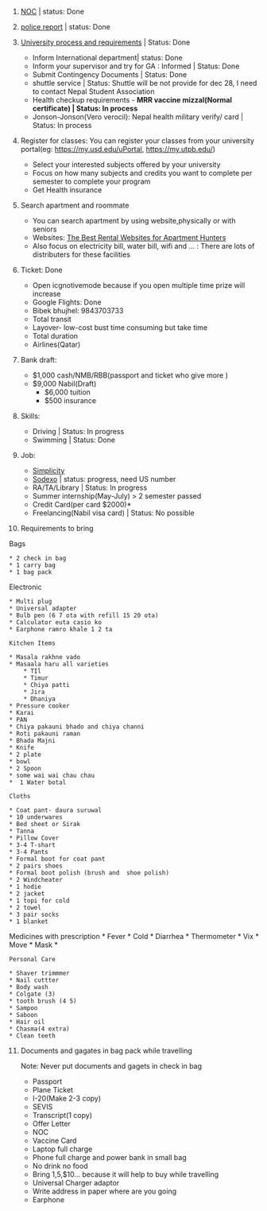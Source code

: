 1. [NOC](https://noc.moest.gov.np/profile) | status: Done
2. [police report](https://opcr.nepalpolice.gov.np/#/login) | status: Done
3. [University process and requirements](https://www.usd.edu/Admissions-and-Aid/International-Admissions/International-Graduate-Student-Checklist) | Status: Done
    * Inform International department| status: Done
    * Inform your supervisor and try for GA : Informed  | Status: Done
    * Submit Contingency Documents | Status: Done
    * shuttle service | Status: Shuttle will be not provide for dec 28, I need to contact Nepal Student Association
    * Health checkup requirements - **MRR vaccine mizzal(Normal certificate) | Status: In process**
    * Jonson-Jonson(Vero verocil): Nepal health military verify/ card | Status: In process


4. Register for classes: You can register your classes from your university portal(eg: https://my.usd.edu/uPortal, https://my.utpb.edu/)
    - Select your interested subjects offered by your university
    - Focus on how many subjects and credits you want to complete per semester to complete your program
    - Get Health insurance
5. Search apartment and roommate
    - You can search apartment by using website,physically or with seniors
    - Websites: [The Best Rental Websites for Apartment Hunters](https://www.apartmenttherapy.com/best-rental-websites-36699873)
    - Also focus on electricity bill, water bill, wifi and  ... : There are lots of distributers for these facilities
6. Ticket: Done
    * Open icgnotivemode because if you open multiple time prize will increase
    * Google Flights: Done
    * Bibek bhujhel: 9843703733
    * Total transit
    * Layover- low-cost bust time consuming but take time
    * Total duration
    * Airlines(Qatar)
7. Bank draft: 
    * $1,000 cash/NMB/RBB(passport and ticket who give more )
    * $9,000 Nabil(Draft)
       * $6,000 tuition
       * $500 insurance
8. Skills:
    * Driving | Status: In progress
    * Swimming | Status: Done
 
   
9. Job:
    * [Simplicity](https://www.symplicity.com/?fbclid=IwAR2kD8iglqa3rhMBSsuIsW0gb6DzPBofka8D8nXGNNqnPOOhGmUhWtXXEIM)
    * [Sodexo](https://login.icims.com/u/login/identifier?state=hqFo2SA2bWJhNDRhUHlJTXNxRTEybG4yUklsZlhWZ1Z6OFBHNqFur3VuaXZlcnNhbC1sb2dpbqN0aWTZIDctc1ZVaEZ4MzRsQmUtTkg0bW1oTFVsbG9NWHFwdlByo2NpZNkgS0pBOTVEeEhPUE5PNTZVYU5SZFJZNTdwem42Q01IY22lb3JnaWS0b3JnX3lwSERZQVdBU01vR200b0enb3JnbmFtZaZzb2RleG8) | status: progress, need US number
    * RA/TA/Library | Status: In progress
    * Summer internship(May-July) > 2 semester passed
    * Credit Card(per card $2000)*
    * Freelancing(Nabil visa card) | Status: No possible
10. Requirements to bring
   
   Bags
   
    * 2 check in bag
    * 1 carry bag
    * 1 bag pack
    
   Electronic 
   
    * Multi plug 
    * Universal adapter 
    * Bulb pen (6 7 ota with refill 15 20 ota)
    * Calculator euta casio ko
    * Earphone ramro khale 1 2 ta
    
    Kitchen Items
    
    * Masala rakhne vado
    * Masaala haru all varieties 
        * TIl
        * Timur
        * Chiya patti
        * Jira 
        * Dhaniya
    * Pressure cooker
    * Karai
    * PAN
    * Chiya pakauni bhado and chiya channi
    * Roti pakauni raman
    * Bhada Majni
    * Knife
    * 2 plate
    * bowl
    * 2 Spoon
    * some wai wai chau chau
    *  1 Water botal
    
    Cloths
    
    * Coat pant- daura suruwal
    * 10 underwares
    * Bed sheet or Sirak
    * Tanna
    * Pillow Cover
    * 3-4 T-shart
    * 3-4 Pants
    * Formal boot for coat pant
    * 2 pairs shoes
    * Formal boot polish (brush and  shoe polish)
    * 2 Windcheater 
    * 1 hodie
    * 2 jacket
    * 1 topi for cold
    * 2 towel
    * 3 pair socks
    * 1 blanket
    
   Medicines with prescription 
    * Fever
    * Cold
    * Diarrhea
    * Thermometer
    * Vix
    * Move
    * Mask
    * 
    
    Personal Care
    
    * Shaver trimmmer 
    * Nail cuttter
    * Body wash
    * Colgate (3)
    * tooth brush (4 5)
    * Sampoo
    * Saboon
    * Hair oil
    * Chasma(4 extra)
    * Clean teeth
    
11. Documents and gagates in bag pack while travelling 

    Note: Never put documents and gagets in check in bag

    * Passport
    * Plane Ticket
    * I-20(Make 2-3 copy)
    * SEVIS 
    * Transcript(1 copy)
    * Offer Letter
    * NOC
    * Vaccine Card
    * Laptop full charge
    * Phone full charge and power bank in small bag
    * No drink no food
    * Bring $1,$5,$10... because it will help to buy while travelling
    * Universal Charger adaptor
    * Write address in paper where are you going
    * Earphone

